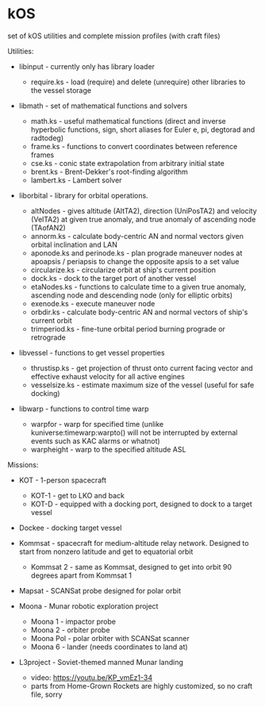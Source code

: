 # kOS
set of kOS utilities and complete mission profiles (with craft files)

Utilities:
* libinput - currently only has library loader
  * require.ks - load (require) and delete (unrequire) other libraries to the vessel storage

* libmath - set of mathematical functions and solvers
  * math.ks - useful mathematical functions (direct and inverse hyperbolic functions, sign, short aliases for Euler e, pi, degtorad and radtodeg)
  * frame.ks - functions to convert coordinates between reference frames
  * cse.ks - conic state extrapolation from arbitrary initial state
  * brent.ks - Brent-Dekker's root-finding algorithm
  * lambert.ks - Lambert solver

* liborbital - library for orbital operations.
  * altNodes - gives altitude (AltTA2), direction (UniPosTA2) and velocity (VelTA2) at given true anomaly, and true anomaly of ascending node (TAofAN2)
  * annorm.ks - calculate body-centric AN and normal vectors given orbital inclination and LAN
  * aponode.ks and perinode.ks - plan prograde maneuver nodes at apoapsis / periapsis to change the opposite apsis to a set value
  * circularize.ks - circularize orbit at ship's current position
  * dock.ks - dock to the target port of another vessel
  * etaNodes.ks - functions to calculate time to a given true anomaly, ascending node and descending node (only for elliptic orbits)
  * exenode.ks - execute maneuver node
  * orbdir.ks - calculate body-centric AN and normal vectors of ship's current orbit
  * trimperiod.ks - fine-tune orbital period burning prograde or retrograde
  
* libvessel - functions to get vessel properties
  * thrustisp.ks - get projection of thrust onto current facing vector and effective exhaust velocity for all active engines
  * vesselsize.ks - estimate maximum size of the vessel (useful for safe docking)
  
* libwarp - functions to control time warp
  * warpfor - warp for specified time (unlike kuniverse:timewarp:warpto() will not be interrupted by external events such as KAC alarms or whatnot)
  * warpheight - warp to the specified altitude ASL
  
Missions:
* KOT - 1-person spacecraft
  * KOT-1 - get to LKO and back
  * KOT-D - equipped with a docking port, designed to dock to a target vessel

* Dockee - docking target vessel

* Kommsat - spacecraft for medium-altitude relay network. Designed to start from nonzero latitude and get to equatorial orbit
  * Kommsat 2 - same as Kommsat, designed to get into orbit 90 degrees apart from Kommsat 1

* Mapsat - SCANSat probe designed for polar orbit

* Moona - Munar robotic exploration project
  * Moona 1 - impactor probe
  * Moona 2 - orbiter probe
  * Moona Pol - polar orbiter with SCANSat scanner
  * Moona 6 - lander (needs coordinates to land at)

* L3project - Soviet-themed manned Munar landing
  * video: https://youtu.be/KP_vmEz1-34
  * parts from Home-Grown Rockets are highly customized, so no craft file, sorry
